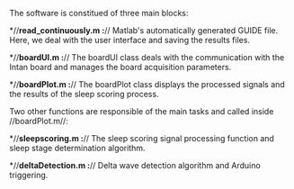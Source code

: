 
The software is constitued of three main blocks:

*//__read_continuously.m :__// Matlab's automatically generated GUIDE file. Here, we deal with the user interface and saving the results files.

*//__boardUI.m :__// The boardUI class deals with the communication with the Intan board and manages the board acquisition parameters.

*//__boardPlot.m :__// The boardPlot class displays the processed signals and the results of the sleep scoring process.

Two other functions are responsible of the main tasks and called inside //boardPlot.m//:

*//__sleepscoring.m :__// The sleep scoring signal processing function and sleep stage determination algorithm.

*//__deltaDetection.m :__// Delta wave detection algorithm and Arduino triggering.